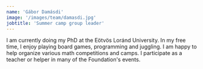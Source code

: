```yaml
---
name: 'Gábor Damásdi'
image: '/images/team/damasdi.jpg'
jobtitle: 'Summer camp group leader'
---
```


I am currently doing my PhD at the Eötvös Loránd University. In my free time, I enjoy playing board games, programming and juggling. I am happy to help organize various math competitions and camps. I participate as a teacher or helper in many of the Foundation's events.
